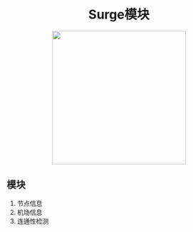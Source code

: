 <h1 align="center">Surge模块</h1>

<p align="center">
<img src="https://raw.githubusercontent.com/xbs8/Surge/main/Module.png" width="300"></img>
</p>


## 模块
1. 节点信息
2. 机场信息
3. 连通性检测
<br>
